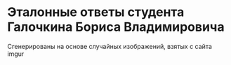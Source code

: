 # Эталонные ответы студента Галочкина Бориса Владимировича

Сгенерированы на основе случайных изображений, взятых с сайта imgur
